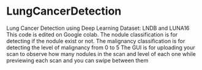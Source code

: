 # LungCancerDetection
Lung Cancer Detection using Deep Learning  Dataset: LNDB and LUNA16
This code is edited on Google colab.
The nodule classification is for detecting if the nodule exist or not.
The malignancy classification is for detecting the level of malignancy from 0 to 5
The GUI is for uploading your scan to observe how many nodules in the scan and level of each one while previewing each scan and you can swipe between them
